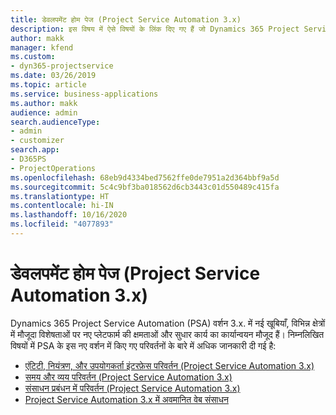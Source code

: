```yaml
---
title: डेवलपमेंट होम पेज (Project Service Automation 3.x)
description: इस विषय में ऐसे विषयों के लिंक दिए गए हैं जो Dynamics 365 Project Service Automation (PSA) वर्शन 3.x. की विकास सूचना दी गई है।
author: makk
manager: kfend
ms.custom:
- dyn365-projectservice
ms.date: 03/26/2019
ms.topic: article
ms.service: business-applications
ms.author: makk
audience: admin
search.audienceType:
- admin
- customizer
search.app:
- D365PS
- ProjectOperations
ms.openlocfilehash: 68eb9d4334bed7562ffe0de7951a2d364bbf9a5d
ms.sourcegitcommit: 5c4c9bf3ba018562d6cb3443c01d550489c415fa
ms.translationtype: HT
ms.contentlocale: hi-IN
ms.lasthandoff: 10/16/2020
ms.locfileid: "4077893"
---
```

# <a name="development-home-page-project-service-automation-3x"></a>डेवलपमेंट होम पेज (Project Service Automation 3.x)

Dynamics 365 Project Service Automation (PSA) वर्शन 3.x. में नई खूबियाँ, विभिन्न क्षेत्रों में मौजूदा विशेषताओं पर नए प्लेटफार्म की क्षमताओं और सुधार कार्य का कार्यान्वयन मौजूद हैं। निम्नलिखित विषयों में PSA के इस नए वर्शन में किए गए परिवर्तनों के बारे में अधिक जानकारी दी गई है:

- [एंटिटी, नियंत्रण, और उपयोगकर्ता इंटरफ़ेस परिवर्तन (Project Service Automation 3.x)](../developer-guides/entity-changes-v3.x.md)
- [समय और व्यय परिवर्तन (Project Service Automation 3.x)](../developer-guides/time-expense-changes-v3.x.md)
- [संसाधन प्रबंधन में परिवर्तन (Project Service Automation 3.x)](../developer-guides/resource-management-changes-v3.x.md)
- [Project Service Automation 3.x में अवमानित वेब संसाधन](../developer-guides/web-resources-deprecated-v3.x.md)
